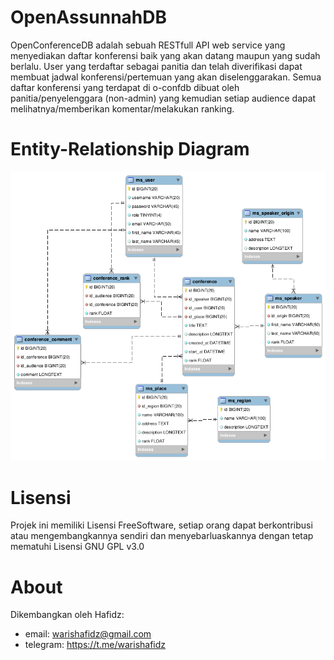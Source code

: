 # OpenAssunnahDB
OpenConferenceDB adalah sebuah RESTfull API web service yang menyediakan daftar konferensi baik yang akan datang maupun yang sudah berlalu. User yang terdaftar sebagai panitia dan telah diverifikasi dapat membuat jadwal konferensi/pertemuan yang akan diselenggarakan. Semua daftar konferensi yang terdapat di o-confdb dibuat oleh panitia/penyelenggara (non-admin) yang kemudian setiap audience dapat melihatnya/memberikan komentar/melakukan ranking.

# Entity-Relationship Diagram
<img src="https://github.com/abudawud/o-confdb/blob/master/doc/erd.png">

# Lisensi
Projek ini memiliki Lisensi FreeSoftware, setiap orang dapat berkontribusi atau mengembangkannya sendiri dan menyebarluaskannya dengan tetap mematuhi Lisensi GNU GPL v3.0

# About
Dikembangkan oleh Hafidz:
* email: warishafidz@gmail.com
* telegram: https://t.me/warishafidz

